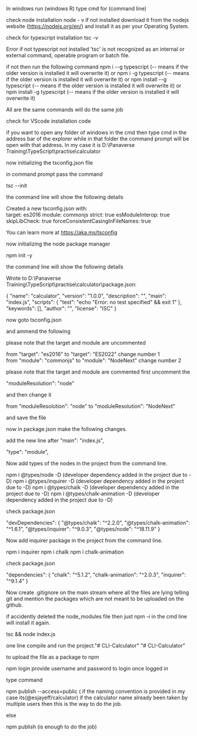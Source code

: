 In windows run (windows R) type cmd for (command line)

check node installation
node - v
if not installed download it from the nodejs website (https://nodejs.org/en/) and install it as per your Operating System.


check for typescript installation
tsc -v

Error if not typescript not installed
'tsc' is not recognized as an internal or external command,
operable program or batch file.

if not then run the following command
npm i --g typescript (-- means if the older version is installed it will overwrite it)
or
npm i -g typescript (-- means if the older version is installed it will overwrite it)
or
npm install --g typescript (-- means if the older version is installed it will overwrite it)
or
npm install -g typescript (-- means if the older version is installed it will overwrite it)

All are  the same commands will do the same job

check for VScode installation
code<space><dot>

if you want to open any folder of windows in the cmd then type cmd in the address bar of the explorer while in that folder the command prompt will be open with that address. In my case it is D:\Panaverse Training\TypeScript\practise\calculator

now initializing the tsconfig.json file

in command prompt pass the command

tsc --init

the command line will show the following details

Created a new tsconfig.json with:                                                                                         
  target: es2016
  module: commonjs
  strict: true
  esModuleInterop: true
  skipLibCheck: true
  forceConsistentCasingInFileNames: true

You can learn more at https://aka.ms/tsconfig


now initializing the node package manager 

npm init -y

the command line will show the following details

Wrote to D:\Panaverse Training\TypeScript\practise\calculator\package.json:

{
  "name": "calculator",
  "version": "1.0.0",
  "description": "",
  "main": "index.js",
  "scripts": {
    "test": "echo \"Error: no test specified\" && exit 1"
  },
  "keywords": [],
  "author": "",
  "license": "ISC"
}

now goto tsconfig.json

and ammend the following 


please note that the target and module are uncommented 

from "target": "es2016" to  "target": "ES2022"  change number 1    
from "module": "commonjs" to "module": "NodeNext" change number 2

please note that the target and module are commented first uncomment the 

"moduleResolution": "node"

and then change it 

from "moduleResolution": "node" to "moduleResolution": "NodeNext"
 
and save the file

now in package.json make the following changes.

add the new line after "main": "index.js",

"type": "module",

Now add types of the nodes in the project from the command line.

npm i @types/node -D  		(developer dependency added in the project due to -D)
npm i @types/inquirer -D  	(developer dependency added in the project due to -D)
npm i @types/chalk -D  		(developer dependency added in the project due to -D)
npm i @types/chalk-animation -D (developer dependency added in the project due to -D)

check package.json

"devDependencies": 
{
"@types/chalk": "^2.2.0",
"@types/chalk-animation": "^1.6.1",
"@types/inquirer": "^9.0.3",
"@types/node": "^18.11.9"
}


Now add inquirer package in the project from the command line.

npm i inquirer
npm i chalk
npm i chalk-animation

check package.json

"dependencies": 
{
"chalk": "^5.1.2",
"chalk-animation": "^2.0.3",
"inquirer": "^9.1.4"
}

Now create .gitignore on the main stream where all the files are lying telling git and mention the packages which are not meant to be uploaded on the github.

if accidently deleted the node_modules file then just npm -i in the cmd line will install it again.

tsc && node index.js

one line compile and run the project."# CLI-Calculator" 
"# CLI-Calculator" 

to upload the file as a package to npm

npm login
provide username and password to login
once logged in 

type command

npm publish --access=public ( if the naming convention is provided in my case its(@esjayeff/calculator) if the calculator name already been taken by multiple users then this is the way to do the job.

else 

npm publish (is enough to do the job)


